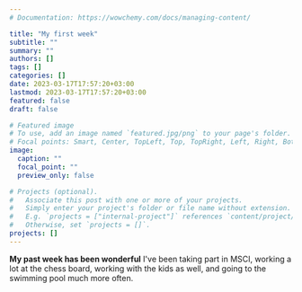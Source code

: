 ```yaml
---
# Documentation: https://wowchemy.com/docs/managing-content/

title: "My first week"
subtitle: ""
summary: ""
authors: []
tags: []
categories: []
date: 2023-03-17T17:57:20+03:00
lastmod: 2023-03-17T17:57:20+03:00
featured: false
draft: false

# Featured image
# To use, add an image named `featured.jpg/png` to your page's folder.
# Focal points: Smart, Center, TopLeft, Top, TopRight, Left, Right, BottomLeft, Bottom, BottomRight.
image:
  caption: ""
  focal_point: ""
  preview_only: false

# Projects (optional).
#   Associate this post with one or more of your projects.
#   Simply enter your project's folder or file name without extension.
#   E.g. `projects = ["internal-project"]` references `content/project/deep-learning/index.md`.
#   Otherwise, set `projects = []`.
projects: []
---
```

**My past week has been wonderful**
 I've been taking part in MSCI, working a lot at the chess board, working with the kids as well, and going to the swimming pool much more often.

